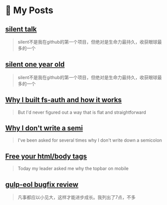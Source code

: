 # 🌈 My Posts

## [silent talk](2016/08/silent-talk.md)

> silent不是我在github的第一个项目，但绝对是生命力最持久，收获眼球最多的一个

## [silent one year old](2015/05/silent-one-year-old/)

> silent不是我在github的第一个项目，但绝对是生命力最持久，收获眼球最多的一个

## [Why I built fs-auth and how it works](2015/01/fs-auth.md)

> But I'd never figured out a way that is flat and straightforward

## [Why I don't write a semi](2015/01/why-no-semicolon.md)

> I've been asked for several times why I don't write down a semicolon

## [Free your html/body tags](2014/10/free-your-html-body-tags.md)

> Today my leader asked me why the topbar on mobile

## [gulp-eol bugfix review](2014/09/gulp-eol-bug.md)

> 凡事都应以小见大，这样才能进步成长。我列出了7点，不多
